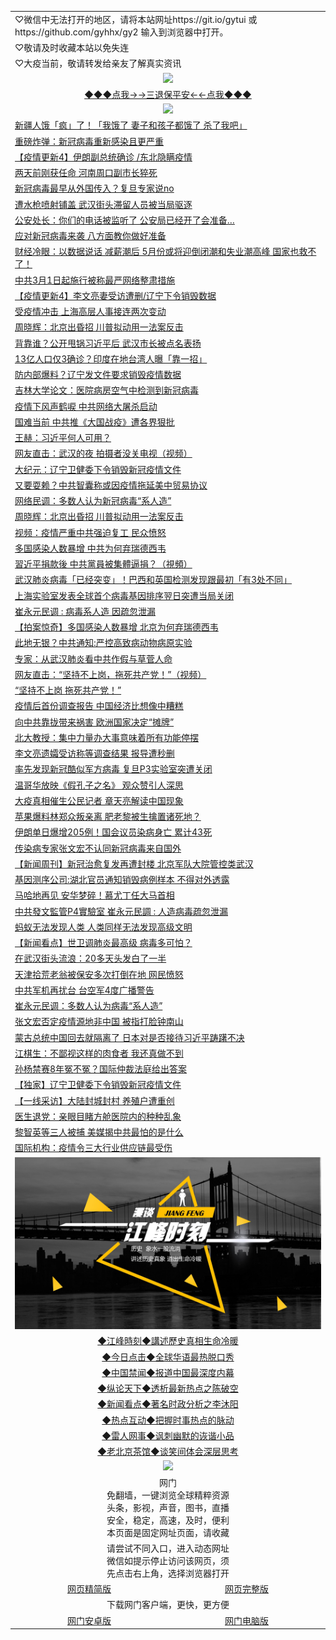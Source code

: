  <table>
<tr>
<td colspan="2" align=left>
♡微信中无法打开的地区，请将本站网址https://git.io/gytui 或 https://github.com/gyhhx/gy2 输入到浏览器中打开。 
 </td>
</tr>
 <tr>
 <td colspan="2" align=left>
♡敬请及时收藏本站以免失连
  <tr>
<td colspan="2" align=left>
♡大疫当前，敬请转发给亲友了解真实资讯
 </td>
</tr>

</td>
 </tr>
  <tr>
    <td colspan="2" align=center><img src="https://github.com/gyhhx/image-upload/blob/master/3t%20(1).jpg"></td>
 </tr>
 <tr><td colspan="2" align="center"><a href="https://xball.casa/oo.aspx?name=ogQuit&key=eqxowaguscvmxdgc&from=gy">◆◆◆点我→→三退保平安←←点我◆◆◆</a></td></tr>
  <tr>
    <td colspan="2" align=center><img src="https://cdn.jsdelivr.net/gh/gyoupiodf/im1/%E7%BD%91%E9%97%A8%E6%96%B0%E9%97%BB1.jpg"></td>
 </tr>
<tr><td colspan="2" align="left"><a href="https://xball.casa/oo.aspx?name=c1137097&key=eqxowaguscvmxdgc&from=gy">新疆人饿「疯」了！「我饿了 妻子和孩子都饿了 杀了我吧」</a></td></tr>
<tr><td colspan="2" align="left"><a href="https://xball.casa/oo.aspx?name=c1137080&key=eqxowaguscvmxdgc&from=gy">重磅炸弹：新冠病毒重新感染且更严重</a></td></tr>
<tr><td colspan="2" align="left"><a href="https://xball.casa/oo.aspx?name=c1135350&key=eqxowaguscvmxdgc&from=gy">【疫情更新4】伊朗副总统确诊 /东北隐瞒疫情</a></td></tr>
<tr><td colspan="2" align="left"><a href="https://xball.casa/oo.aspx?name=c1137068&key=eqxowaguscvmxdgc&from=gy">两天前刚获任命 河南周口副市长猝死</a></td></tr>
<tr><td colspan="2" align="left"><a href="https://xball.casa/oo.aspx?name=c1137033&key=eqxowaguscvmxdgc&from=gy">新冠病毒最早从外国传入？复旦专家说no</a></td></tr>
<tr><td colspan="2" align="left"><a href="https://xball.casa/oo.aspx?name=c1136998&key=eqxowaguscvmxdgc&from=gy">遭水枪喷射铺盖 武汉街头滞留人员被当局驱逐</a></td></tr>
<tr><td colspan="2" align="left"><a href="https://xball.casa/oo.aspx?name=c1137121&key=eqxowaguscvmxdgc&from=gy">公安处长：你们的电话被监听了 公安局已经开了会准备…</a></td></tr>
<tr><td colspan="2" align="left"><a href="https://xball.casa/oo.aspx?name=c1137102&key=eqxowaguscvmxdgc&from=gy">应对新冠病毒来袭 八方面教你做好准备</a></td></tr>
<tr><td colspan="2" align="left"><a href="https://xball.casa/oo.aspx?name=c1137002&key=eqxowaguscvmxdgc&from=gy">财经冷眼：以数据说话 减薪潮后 5月份或将迎倒闭潮和失业潮高峰 国家也救不了！</a></td></tr>
<tr><td colspan="2" align="left"><a href="https://xball.casa/oo.aspx?name=c1137448&key=eqxowaguscvmxdgc&from=gy">中共3月1日起施行被称最严网络整肃措施</a></td></tr>
<tr><td colspan="2" align="left"><a href="https://xball.casa/oo.aspx?name=c1135350&key=eqxowaguscvmxdgc&from=gy">【疫情更新4】李文亮妻受访遭删/辽宁下令销毁数据</a></td></tr>
<tr><td colspan="2" align="left"><a href="https://xball.casa/oo.aspx?name=c1137420&key=eqxowaguscvmxdgc&from=gy">受疫情冲击 上海高层人事接连两次变动</a></td></tr>
<tr><td colspan="2" align="left"><a href="https://xball.casa/oo.aspx?name=c1137463&key=eqxowaguscvmxdgc&from=gy">周晓辉：北京出昏招 川普拟动用一法案反击</a></td></tr>
<tr><td colspan="2" align="left"><a href="https://xball.casa/oo.aspx?name=c1137518&key=eqxowaguscvmxdgc&from=gy">背靠谁？公开甩锅习近平后 武汉市长被点名表扬</a></td></tr>
<tr><td colspan="2" align="left"><a href="https://xball.casa/oo.aspx?name=c1137437&key=eqxowaguscvmxdgc&from=gy">13亿人口仅3确诊？印度在地台湾人曝「靠一招」</a></td></tr>
<tr><td colspan="2" align="left"><a href="https://xball.casa/oo.aspx?name=c1137457&key=eqxowaguscvmxdgc&from=gy">防内部爆料？辽宁发文件要求销毁疫情数据</a></td></tr>
<tr><td colspan="2" align="left"><a href="https://xball.casa/oo.aspx?name=c1137456&key=eqxowaguscvmxdgc&from=gy">吉林大学论文：医院病房空气中检测到新冠病毒</a></td></tr>
<tr><td colspan="2" align="left"><a href="https://xball.casa/oo.aspx?name=c1137579&key=eqxowaguscvmxdgc&from=gy">疫情下风声鹤唳 中共网络大屠杀启动</a></td></tr>
<tr><td colspan="2" align="left"><a href="https://xball.casa/oo.aspx?name=c1137458&key=eqxowaguscvmxdgc&from=gy">国难当前 中共推《大国战疫》遭各界狠批</a></td></tr>
<tr><td colspan="2" align="left"><a href="https://xball.casa/oo.aspx?name=c1137422&key=eqxowaguscvmxdgc&from=gy">王赫：习近平何人可用？</a></td></tr>
<tr><td colspan="2" align="left"><a href="https://xball.casa/oo.aspx?name=c1137580&key=eqxowaguscvmxdgc&from=gy">网友直击：武汉的夜 拍摄者没关电视（视频）</a></td></tr>
<tr><td colspan="2" align="left"><a href="https://xball.casa/oo.aspx?name=c1137475&key=eqxowaguscvmxdgc&from=gy">大纪元：辽宁卫健委下令销毁新冠疫情文件</a></td></tr>
<tr><td colspan="2" align="left"><a href="https://xball.casa/oo.aspx?name=c1137464&key=eqxowaguscvmxdgc&from=gy">又要耍赖？中共智囊称或因疫情拖延美中贸易协议</a></td></tr>
<tr><td colspan="2" align="left"><a href="https://xball.casa/oo.aspx?name=c1137483&key=eqxowaguscvmxdgc&from=gy">网络民调：多数人认为新冠病毒“系人造”</a></td></tr>
<tr><td colspan="2" align="left"><a href="https://xball.casa/oo.aspx?name=c1137499&key=eqxowaguscvmxdgc&from=gy">周晓辉：北京出昏招 川普拟动用一法案反击</a></td></tr>
<tr><td colspan="2" align="left"><a href="https://xball.casa/oo.aspx?name=c1137486&key=eqxowaguscvmxdgc&from=gy">视频：疫情严重中共强迫复工 民众愤怒</a></td></tr>
<tr><td colspan="2" align="left"><a href="https://xball.casa/oo.aspx?name=c1137567&key=eqxowaguscvmxdgc&from=gy">多国感染人数暴增 中共为何弃瑞德西韦</a></td></tr>
<tr><td colspan="2" align="left"><a href="https://xball.casa/oo.aspx?name=c1137578&key=eqxowaguscvmxdgc&from=gy">習近平捐款後 中共黨員被集體逼捐？（視頻）</a></td></tr>
<tr><td colspan="2" align="left"><a href="https://xball.casa/oo.aspx?name=c1137517&key=eqxowaguscvmxdgc&from=gy">武汉肺炎病毒「已经突变」！巴西和英国检测发现跟最初「有3处不同」</a></td></tr>
<tr><td colspan="2" align="left"><a href="https://xball.casa/oo.aspx?name=c1137474&key=eqxowaguscvmxdgc&from=gy">上海实验室发表全球首个病毒基因排序翌日突遭当局关闭</a></td></tr>
<tr><td colspan="2" align="left"><a href="https://xball.casa/oo.aspx?name=c1137519&key=eqxowaguscvmxdgc&from=gy">崔永元民调 : 病毒系人造 因疏忽泄漏</a></td></tr>
<tr><td colspan="2" align="left"><a href="https://xball.casa/oo.aspx?name=c1137439&key=eqxowaguscvmxdgc&from=gy">【拍案惊奇】多国感染人数暴增 北京为何弃瑞德西韦</a></td></tr>
<tr><td colspan="2" align="left"><a href="https://xball.casa/oo.aspx?name=c1137429&key=eqxowaguscvmxdgc&from=gy">此地无银？中共通知:严控高致病动物病原实验</a></td></tr>
<tr><td colspan="2" align="left"><a href="https://xball.casa/oo.aspx?name=c1137454&key=eqxowaguscvmxdgc&from=gy">专家：从武汉肺炎看中共作假与草菅人命</a></td></tr>
<tr><td colspan="2" align="left"><a href="https://xball.casa/oo.aspx?name=c1137582&key=eqxowaguscvmxdgc&from=gy">网友直击：“坚持不上岗，拖死共产党！”（视频）</a></td></tr>
<tr><td colspan="2" align="left"><a href="https://xball.casa/oo.aspx?name=c1137568&key=eqxowaguscvmxdgc&from=gy">“坚持不上岗 拖死共产党！”</a></td></tr>
<tr><td colspan="2" align="left"><a href="https://xball.casa/oo.aspx?name=c1137476&key=eqxowaguscvmxdgc&from=gy">疫情后首份调查报告 中国经济比想像中糟糕</a></td></tr>
<tr><td colspan="2" align="left"><a href="https://xball.casa/oo.aspx?name=c1137489&key=eqxowaguscvmxdgc&from=gy">向中共靠拢带来祸害 欧洲国家决定“摊牌”</a></td></tr>
<tr><td colspan="2" align="left"><a href="https://xball.casa/oo.aspx?name=c1137428&key=eqxowaguscvmxdgc&from=gy">北大教授：集中力量办大事意味着所有功能停摆</a></td></tr>
<tr><td colspan="2" align="left"><a href="https://xball.casa/oo.aspx?name=c1137462&key=eqxowaguscvmxdgc&from=gy">李文亮遗孀受访称等调查结果 报导遭秒删</a></td></tr>
<tr><td colspan="2" align="left"><a href="https://xball.casa/oo.aspx?name=c1137562&key=eqxowaguscvmxdgc&from=gy">率先发现新冠酷似军方病毒 复旦P3实验室突遭关闭</a></td></tr>
<tr><td colspan="2" align="left"><a href="https://xball.casa/oo.aspx?name=c1137487&key=eqxowaguscvmxdgc&from=gy">温哥华放映《假孔子之名》 观众赞引人深思</a></td></tr>
<tr><td colspan="2" align="left"><a href="https://xball.casa/oo.aspx?name=c1137497&key=eqxowaguscvmxdgc&from=gy">大疫真相催生公民记者  章天亮解读中国现象</a></td></tr>
<tr><td colspan="2" align="left"><a href="https://xball.casa/oo.aspx?name=c1137539&key=eqxowaguscvmxdgc&from=gy">苹果爆料林郑众叛亲离 肥老黎被生擒置诸死地？</a></td></tr>
<tr><td colspan="2" align="left"><a href="https://xball.casa/oo.aspx?name=c1137453&key=eqxowaguscvmxdgc&from=gy">伊朗单日爆增205例！国会议员染病身亡 累计43死</a></td></tr>
<tr><td colspan="2" align="left"><a href="https://xball.casa/oo.aspx?name=c1137469&key=eqxowaguscvmxdgc&from=gy">传染病专家张文宏不认同新冠病毒来自国外</a></td></tr>
<tr><td colspan="2" align="left"><a href="https://xball.casa/oo.aspx?name=c1137496&key=eqxowaguscvmxdgc&from=gy">【新闻周刊】新冠治愈复发再遭封楼 北京军队大院管控类武汉</a></td></tr>
<tr><td colspan="2" align="left"><a href="https://xball.casa/oo.aspx?name=c1137472&key=eqxowaguscvmxdgc&from=gy">基因测序公司:湖北官员通知销毁病例样本 不得对外透露</a></td></tr>
<tr><td colspan="2" align="left"><a href="https://xball.casa/oo.aspx?name=c1137468&key=eqxowaguscvmxdgc&from=gy">马哈地再见 安华梦碎！慕尤丁任大马首相</a></td></tr>
<tr><td colspan="2" align="left"><a href="https://xball.casa/oo.aspx?name=c1137547&key=eqxowaguscvmxdgc&from=gy">中共發文監管P4實驗室 崔永元民調 : 人造病毒疏忽泄漏</a></td></tr>
<tr><td colspan="2" align="left"><a href="https://xball.casa/oo.aspx?name=c1137532&key=eqxowaguscvmxdgc&from=gy">蚂蚁无法发现人类 人类同样无法发现高级文明</a></td></tr>
<tr><td colspan="2" align="left"><a href="https://xball.casa/oo.aspx?name=c1137442&key=eqxowaguscvmxdgc&from=gy">【新闻看点】世卫调肺炎最高级 病毒多可怕？</a></td></tr>
<tr><td colspan="2" align="left"><a href="https://xball.casa/oo.aspx?name=c1137515&key=eqxowaguscvmxdgc&from=gy">在武汉街头流浪：20多天头发白了一半</a></td></tr>
<tr><td colspan="2" align="left"><a href="https://xball.casa/oo.aspx?name=c1137441&key=eqxowaguscvmxdgc&from=gy">天津拾荒老翁被保安多次打倒在地 网民愤怒</a></td></tr>
<tr><td colspan="2" align="left"><a href="https://xball.casa/oo.aspx?name=c1137471&key=eqxowaguscvmxdgc&from=gy">中共军机再扰台 台空军4度广播警告</a></td></tr>
<tr><td colspan="2" align="left"><a href="https://xball.casa/oo.aspx?name=c1137563&key=eqxowaguscvmxdgc&from=gy">崔永元民调：多数人认为病毒“系人造”</a></td></tr>
<tr><td colspan="2" align="left"><a href="https://xball.casa/oo.aspx?name=c1137427&key=eqxowaguscvmxdgc&from=gy">张文宏否定疫情源地非中国 被指打脸钟南山</a></td></tr>
<tr><td colspan="2" align="left"><a href="https://xball.casa/oo.aspx?name=c1137473&key=eqxowaguscvmxdgc&from=gy">蒙古总统中国回去就隔离了 日本对是否接待习近平踌躇不决</a></td></tr>
<tr><td colspan="2" align="left"><a href="https://xball.casa/oo.aspx?name=c1137421&key=eqxowaguscvmxdgc&from=gy">江棋生：不鄙视这样的肉食者 我还真做不到</a></td></tr>
<tr><td colspan="2" align="left"><a href="https://xball.casa/oo.aspx?name=c1137603&key=eqxowaguscvmxdgc&from=gy">孙杨禁赛8年冤不冤？国际仲裁法庭给出答案</a></td></tr>
<tr><td colspan="2" align="left"><a href="https://xball.casa/oo.aspx?name=c1137425&key=eqxowaguscvmxdgc&from=gy">【独家】辽宁卫健委下令销毁新冠疫情文件</a></td></tr>
<tr><td colspan="2" align="left"><a href="https://xball.casa/oo.aspx?name=c1137477&key=eqxowaguscvmxdgc&from=gy">【一线采访】大陆封城封村 养殖户遭重创</a></td></tr>
<tr><td colspan="2" align="left"><a href="https://xball.casa/oo.aspx?name=c1137575&key=eqxowaguscvmxdgc&from=gy">医生退党：亲眼目睹方舱医院内的种种乱象</a></td></tr>
<tr><td colspan="2" align="left"><a href="https://xball.casa/oo.aspx?name=c1137426&key=eqxowaguscvmxdgc&from=gy">黎智英等三人被捕 美媒揭中共最怕的是什么</a></td></tr>
<tr><td colspan="2" align="left"><a href="https://xball.casa/oo.aspx?name=c1137480&key=eqxowaguscvmxdgc&from=gy">国际机构：疫情令三大行业供应链最受伤</a></td></tr>
 
 <tr>
   <td colspan="2" align=center><img src="https://github.com/gyoupiodf/im1/blob/master/jf-1.jpg"></td>
  </tr>
   <tr>
   <td colspan="2" align=center> 
<a href="https://xball.casa/oo.aspx?name=c922850&key=eqxowaguscvmxdgc&from=gy&tag=9877">◆江峰時刻◆講述歷史真相生命冷暖</a><br/>
    </td>
  </tr>
   <tr>
   <td colspan="2" align=center> 
<a href="https://xball.casa/oo.aspx?name=c816850&key=eqxowaguscvmxdgc&from=gy&tag=9877">◆今日点击◆全球华语最热脱口秀</a><br/>
    </td>
  </tr>
  <tr>
  <td colspan="2" align=center>
<a href="https://xball.casa/oo.aspx?name=c816860&key=eqxowaguscvmxdgc&from=gy&tag=99733110">◆中国禁闻◆报道中国最深度内幕</a><br/>
   </tr>
  <tr>
     <td colspan="2" align=center>
<a href="https://xball.casa/oo.aspx?name=c816855&key=eqxowaguscvmxdgc&from=gy&tag=997110">◆纵论天下◆透析最新热点之陈破空</a><br/>
   </tr>
   <tr>
      <td colspan="2" align=center>
<a href="https://xball.casa/oo.aspx?name=c838308&key=eqxowaguscvmxdgc&from=gy&tag=9973110">◆新闻看点◆著名时政分析之李沐阳</a><br/>
   </tr>
   <tr>
     <td colspan="2" align=center>
<a href="https://xball.casa/oo.aspx?name=c816852&key=eqxowaguscvmxdgc&from=gy&tag=9733110">◆热点互动◆把握时事热点的脉动</a><br/>
   </tr>
   <tr>
      <td colspan="2" align=center>
<a href="https://xball.casa/oo.aspx?name=c816694&key=eqxowaguscvmxdgc&from=gy&tag=93310">◆雷人网事◆讽刺幽默的诙谐小品</a><br/>
   </tr>
   <tr>
    <td colspan="2" align=center>
<a href="https://xball.casa/oo.aspx?name=c816650&key=eqxowaguscvmxdgc&from=gy&tag=9973110">◆老北京茶馆◆谈笑间体会深层思考</a><br/>
   </tr>
 <tr>
    <td colspan="2" align="center"><img src="https://gitlab.com/ogate2/up/raw/master/_/oGate65.jpg"/></td>
  </tr>
  <tr>
    <td colspan="2" align="center">网门<br/>免翻墙，一键浏览全球精粹资源<br/>头条，影视，声音，图书，直播<br/>安全，稳定，高速，及时，便利<br/>本页面是固定网址页面，请收藏</td>
  <tr>
  <tr>
    <td colspan="2" align="center">请尝试不同入口，进入动态网址<br/>微信如提示停止访问该网页，须<br/>先点击右上角，选择浏览器打开</td>
  <tr>  
  <tr>
    <td align="center"><a href="https://gitcdn.xyz/repo/otiny/up/master/show002.htm">网页精简版</a></td>
    <td align="center"><a href="https://gitcdn.xyz/repo/otiny/up/master/show001.htm">网页完整版</a></td>
  </tr>
  <tr>
    <td colspan="2" align="center">下载网门客户端，更快，更方便</td>
  <tr>
  <tr>
    <td align="center"><a href="https://raw.githubusercontent.com/opipe/up/master/oGatea.apk">网门安卓版</a></td>
    <td align="center"><a href="https://raw.githubusercontent.com/opipe/up/master/oGate.zip">网门电脑版</a></td>
  </tr>
</table>



